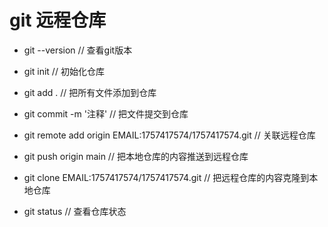 # git 远程仓库

- git --version  // 查看git版本
- git init  // 初始化仓库
- git add .  // 把所有文件添加到仓库
- git commit -m '注释'  // 把文件提交到仓库

- git remote add origin EMAIL:1757417574/1757417574.git  // 关联远程仓库

- git push origin main  // 把本地仓库的内容推送到远程仓库

- git clone EMAIL:1757417574/1757417574.git  // 把远程仓库的内容克隆到本地仓库

- git status  // 查看仓库状态